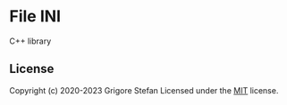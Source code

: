 # File INI

C++ library

## License

Copyright (c) 2020-2023 Grigore Stefan
Licensed under the [MIT](LICENSE) license.
